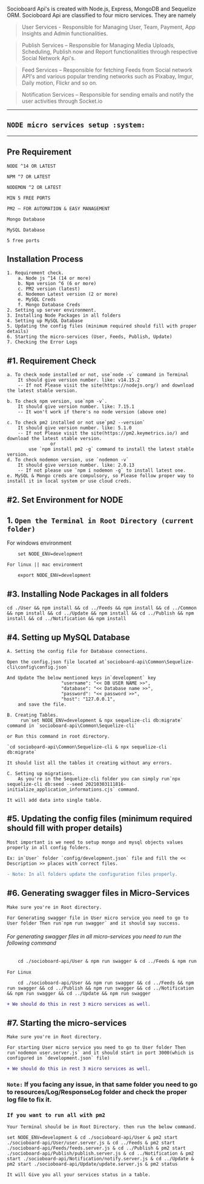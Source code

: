 Socioboard Api's is created with Node.js, Express, MongoDB and Sequelize ORM. Socioboard Api are classified to four micro services. They are namely

> User Services - Responsible for Managing User, Team, Payment, App Insights and Admin functionalities.

> Publish Services – Responsible for Managing Media Uploads, Scheduling, Publish now and Report functionalities through respective Social Network Api's.

> Feed Services – Responsible for fetching Feeds from Social network API's and various popular trending networks such as Pixabay, Imgur, Daily motion, Flickr and so on.

> Notification Services – Responsible for sending emails and notify the user activities through Socket.io

---

## `NODE micro services setup :system:`

---

## Pre Requirement

`NODE ^14 OR LATEST`

`NPM ^7 OR LATEST`

`NODEMON ^2 OR LATEST`

`MIN 5 FREE PORTS`

`PM2 – FOR AUTOMATION & EASY MANAGEMENT`

`Mongo Database`

`MySQL Database`

`5 free ports`

## Installation Process

    1. Requirement check.
        a. Node js ^14 (14 or more)
        b. Npm version ^6 (6 or more)
        c. PM2 version (latest)
        d. Nodemon Latest version (2 or more)
        e. MySQL Creds
        f. Mongo Database Creds
    2. Setting up server environment.
    3. Installing Node Packages in all folders
    4. Setting up MySQL Database
    5. Updating the config files (minimum required should fill with proper details)
    6. Starting the micro-services (User, Feeds, Publish, Update)
    7. Checking the Error Logs

## #1. Requirement Check

    a. To check node installed or not, use`node -v` command in Terminal
        It should give version number. like: v14.15.2
        -- If not Please visit the site(https://nodejs.org/) and download the latest stable version.

    b. To check npm version, use`npm -v`.
        It should give version number. like: 7.15.1
        -- It won't work if there's no node version (above one)

    c. To check pm2 installed or not use`pm2 --version`
        It should give version number. like: 5.1.0
        -- If not Please visit the site(https://pm2.keymetrics.io/) and download the latest stable version.
                    or
            use `npm install pm2 -g` command to install the latest stable version.
    d. To check nodemon version, use `nodemon -v`
        It should give version number. like: 2.0.13
        -- If not please use `npm i nodemon -g` to install latest one.
    e. MySQL & Mongo creds are compulsory, so Please follow proper way to install it in local system or use cloud creds.

## #2. Set Environment for NODE

## 1. `Open the Terminal in Root Directory (current folder)`

For windows environment

```code
    set NODE_ENV=development
```

`For linux || mac environment`

```code
    export NODE_ENV=development
```

## #3. Installing Node Packages in all folders

```code
cd ./User && npm install && cd ../Feeds && npm install && cd ../Common && npm install && cd ../Update && npm install && cd ../Publish && npm install && cd ../Notification && npm install
```

## #4. Setting up MySQL Database

    A. Setting the config file for Database connections.

    Open the config.json file located at`socioboard-api\Common\Sequelize-cli\config\config.json`

    And Update The below mentioned keys in`development` key
                        "username": "<< DB USER NAME >>",
                        "database": "<< Database name >>",
                        "password": "<< password >>",
                        "host": "127.0.0.1",
        and save the file.

    B. Creating Tables.
         run`set NODE_ENV=development & npx sequelize-cli db:migrate` command in `socioboard-api\Common\Sequelize-cli`

    or Run this command in root directory.

    `cd socioboard-api\Common\Sequelize-cli & npx sequelize-cli db:migrate`

    It should list all the tables it creating without any errors.

    C. Setting up migrations.
        As you're in the Sequelize-cli folder you can simply run`npx sequelize-cli db:seed --seed 20210303111816-initialize_application_informations.cjs` command.

    It will add data into single table.

## #5. Updating the config files (minimum required should fill with proper details)

    Most important is we need to setup mongo and mysql objects values properly in all config folders.

    Ex: in`User` folder `config/development.json` file and fill the << Description >> places with correct files.

```diff
- Note: In all folders update the configuration files properly.
```

## #6. Generating swagger files in Micro-Services

    Make sure you're in Root directory.

    For Generating swagger file in User micro service you need to go to User folder Then run`npm run swagger` and it should say success.

###### For generating swagger files in all micro-services you need to run the following command

```diff
    cd ./socioboard-api/User & npm run swagger & cd ../Feeds & npm run swagger & cd ../Publish & npm run swagger & cd ../Notification & npm run swagger & cd ../Update & npm run swagger
```

    For Linux

```
    cd ./socioboard-api/User && npm run swagger && cd ../Feeds && npm run swagger && cd ../Publish && npm run swagger && cd ../Notification && npm run swagger && cd ../Update && npm run swagger

```

```diff
+ We should do this in rest 3 micro services as well.
```

## #7. Starting the micro-services

    Make sure you're in Root directory.

    For starting User micro service you need to go to User folder Then run`nodemon user.server.js` and it should start in port 3000(which is configured in `development.json` file)

```diff
+ We should do this in rest 3 micro services as well.
```

### `Note:` If you facing any issue, in that same folder you need to go to resources/Log/ResponseLog folder and check the proper log file to fix it.

### `If you want to run all with pm2`

    Your Terminal should be in Root Directory. then run the below command.

```code
set NODE_ENV=development & cd ./socioboard-api/User & pm2 start ./socioboard-api/User/user.server.js & cd ../Feeds & pm2 start ./socioboard-api/Feeds/feeds.server.js & cd ../Publish & pm2 start ./socioboard-api/Publish/publish.server.js & cd ../Notification & pm2 start ./socioboard-api/Notification/notify.server.js & cd ../Update & pm2 start ./socioboard-api/Update/update.server.js & pm2 status
```

    It will Give you all your services status in a table.
